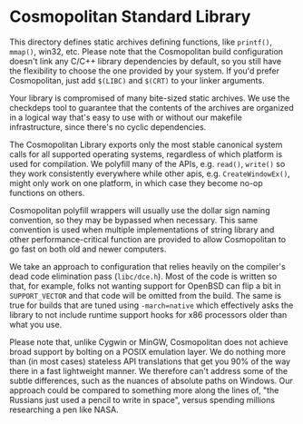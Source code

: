 # Cosmopolitan Standard Library

This directory defines static archives defining functions, like
`printf()`, `mmap()`, win32, etc. Please note that the Cosmopolitan
build configuration doesn't link any C/C++ library dependencies
by default, so you still have the flexibility to choose the one
provided by your system. If you'd prefer Cosmopolitan, just add
`$(LIBC)` and `$(CRT)` to your linker arguments.

Your library is compromised of many bite-sized static archives.
We use the checkdeps tool to guarantee that the contents of the
archives are organized in a logical way that's easy to use with
or without our makefile infrastructure, since there's no cyclic
dependencies.

The Cosmopolitan Library exports only the most stable canonical
system calls for all supported operating systems, regardless of
which platform is used for compilation. We polyfill many of the
APIs, e.g. `read()`, `write()` so they work consistently everywhere
while other apis, e.g. `CreateWindowEx()`, might only work on one
platform, in which case they become no-op functions on others.

Cosmopolitan polyfill wrappers will usually use the dollar sign
naming convention, so they may be bypassed when necessary. This
same convention is used when multiple implementations of string
library and other performance-critical function are provided to
allow Cosmopolitan to go fast on both old and newer computers.

We take an approach to configuration that relies heavily on the
compiler's dead code elimination pass (`libc/dce.h`). Most of the
code is written so that, for example, folks not wanting support
for OpenBSD can flip a bit in `SUPPORT_VECTOR` and that code will
be omitted from the build. The same is true for builds that are
tuned using `-march=native` which effectively asks the library to
not include runtime support hooks for x86 processors older than
what you use.

Please note that, unlike Cygwin or MinGW, Cosmopolitan does not
achieve broad support by bolting on a POSIX emulation layer. We
do nothing more than (in most cases) stateless API translations
that get you 90% of the way there in a fast lightweight manner.
We therefore can't address some of the subtle differences, such
as the nuances of absolute paths on Windows. Our approach could
be compared to something more along the lines of, "the Russians
just used a pencil to write in space", versus spending millions
researching a pen like NASA.
